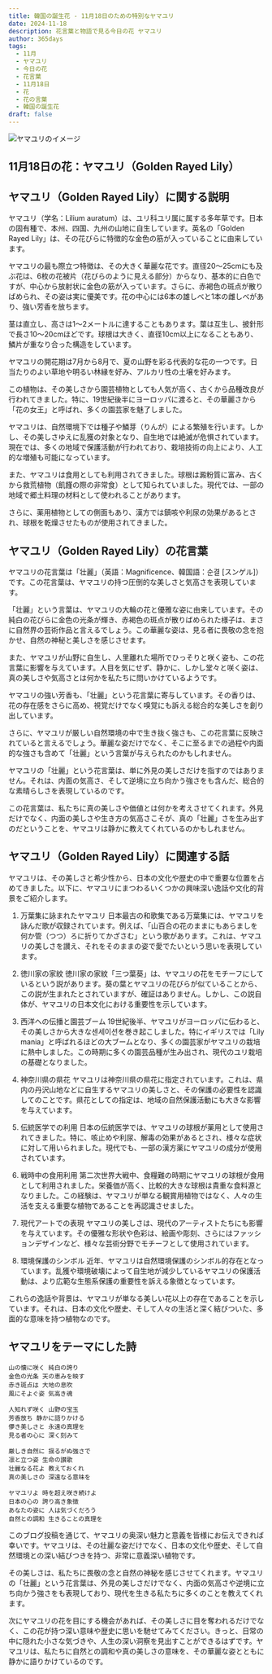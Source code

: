 ```yaml
---
title: 韓国の誕生花 - 11月18日のための特別なヤマユリ
date: 2024-11-18
description: 花言葉と物語で見る今日の花 ヤマユリ
author: 365days
tags:
  - 11月
  - ヤマユリ
  - 今日の花
  - 花言葉
  - 11月18日
  - 花
  - 花の言葉
  - 韓国の誕生花
draft: false
---
```



![ヤマユリのイメージ](https://cdn.pixabay.com/photo/2020/07/26/18/19/flowers-5440298_1280.jpg#center)


## 11月18日の花：ヤマユリ（Golden Rayed Lily）

## ヤマユリ（Golden Rayed Lily）に関する説明

ヤマユリ（学名：Lilium auratum）は、ユリ科ユリ属に属する多年草です。日本の固有種で、本州、四国、九州の山地に自生しています。英名の「Golden Rayed Lily」は、その花びらに特徴的な金色の筋が入っていることに由来しています。

ヤマユリの最も際立つ特徴は、その大きく華麗な花です。直径20〜25cmにも及ぶ花は、6枚の花被片（花びらのように見える部分）からなり、基本的に白色ですが、中心から放射状に金色の筋が入っています。さらに、赤褐色の斑点が散りばめられ、その姿は実に優美です。花の中心には6本の雄しべと1本の雌しべがあり、強い芳香を放ちます。

茎は直立し、高さは1〜2メートルに達することもあります。葉は互生し、披針形で長さ10〜20cmほどです。球根は大きく、直径10cm以上になることもあり、鱗片が重なり合った構造をしています。

ヤマユリの開花期は7月から8月で、夏の山野を彩る代表的な花の一つです。日当たりのよい草地や明るい林縁を好み、アルカリ性の土壌を好みます。

この植物は、その美しさから園芸植物としても人気が高く、古くから品種改良が行われてきました。特に、19世紀後半にヨーロッパに渡ると、その華麗さから「花の女王」と呼ばれ、多くの園芸家を魅了しました。

ヤマユリは、自然環境下では種子や鱗芽（りんが）による繁殖を行います。しかし、その美しさゆえに乱獲の対象となり、自生地では絶滅が危惧されています。現在では、多くの地域で保護活動が行われており、栽培技術の向上により、人工的な増殖も可能になっています。

また、ヤマユリは食用としても利用されてきました。球根は澱粉質に富み、古くから救荒植物（飢饉の際の非常食）として知られていました。現代では、一部の地域で郷土料理の材料として使われることがあります。

さらに、薬用植物としての側面もあり、漢方では鎮咳や利尿の効果があるとされ、球根を乾燥させたものが使用されてきました。

## ヤマユリ（Golden Rayed Lily）の花言葉

ヤマユリの花言葉は「壮麗」（英語：Magnificence、韓国語：순결 [スンゲル]）です。この花言葉は、ヤマユリの持つ圧倒的な美しさと気高さを表現しています。

「壮麗」という言葉は、ヤマユリの大輪の花と優雅な姿に由来しています。その純白の花びらに金色の光条が輝き、赤褐色の斑点が散りばめられた様子は、まさに自然界の芸術作品と言えるでしょう。この華麗な姿は、見る者に畏敬の念を抱かせ、自然の神秘と美しさを感じさせます。

また、ヤマユリが山野に自生し、人里離れた場所でひっそりと咲く姿も、この花言葉に影響を与えています。人目を気にせず、静かに、しかし堂々と咲く姿は、真の美しさや気高さとは何かを私たちに問いかけているようです。

ヤマユリの強い芳香も、「壮麗」という花言葉に寄与しています。その香りは、花の存在感をさらに高め、視覚だけでなく嗅覚にも訴える総合的な美しさを創り出しています。

さらに、ヤマユリが厳しい自然環境の中で生き抜く強さも、この花言葉に反映されていると言えるでしょう。華麗な姿だけでなく、そこに至るまでの過程や内面的な強さも含めて「壮麗」という言葉が与えられたのかもしれません。

ヤマユリの「壮麗」という花言葉は、単に外見の美しさだけを指すのではありません。それは、内面の気高さ、そして逆境に立ち向かう強さをも含んだ、総合的な素晴らしさを表現しているのです。

この花言葉は、私たちに真の美しさや価値とは何かを考えさせてくれます。外見だけでなく、内面の美しさや生き方の気高さこそが、真の「壮麗」さを生み出すのだということを、ヤマユリは静かに教えてくれているのかもしれません。

## ヤマユリ（Golden Rayed Lily）に関連する話

ヤマユリは、その美しさと希少性から、日本の文化や歴史の中で重要な位置を占めてきました。以下に、ヤマユリにまつわるいくつかの興味深い逸話や文化的背景をご紹介します。

1. 万葉集に詠まれたヤマユリ
   日本最古の和歌集である万葉集には、ヤマユリを詠んだ歌が収録されています。例えば、「山百合の花のままにもあらましを何か管（つつ）ろに折りてかざさむ」という歌があります。これは、ヤマユリの美しさを讃え、それをそのままの姿で愛でたいという思いを表現しています。

2. 徳川家の家紋
   徳川家の家紋「三つ葉葵」は、ヤマユリの花をモチーフにしているという説があります。葵の葉とヤマユリの花びらが似ていることから、この説が生まれたとされていますが、確証はありません。しかし、この説自体が、ヤマユリの日本文化における重要性を示しています。

3. 西洋への伝播と園芸ブーム
   19世紀後半、ヤマユリがヨーロッパに伝わると、その美しさから大きな센세이션を巻き起こしました。特にイギリスでは「Lily mania」と呼ばれるほどの大ブームとなり、多くの園芸家がヤマユリの栽培に熱中しました。この時期に多くの園芸品種が生み出され、現代のユリ栽培の基礎となりました。

4. 神奈川県の県花
   ヤマユリは神奈川県の県花に指定されています。これは、県内の丹沢山地などに自生するヤマユリの美しさと、その保護の必要性を認識してのことです。県花としての指定は、地域の自然保護活動にも大きな影響を与えています。

5. 伝統医学での利用
   日本の伝統医学では、ヤマユリの球根が薬用として使用されてきました。特に、咳止めや利尿、解毒の効果があるとされ、様々な症状に対して用いられました。現代でも、一部の漢方薬にヤマユリの成分が使用されています。

6. 戦時中の食用利用
   第二次世界大戦中、食糧難の時期にヤマユリの球根が食用として利用されました。栄養価が高く、比較的大きな球根は貴重な食料源となりました。この経験は、ヤマユリが単なる観賞用植物ではなく、人々の生活を支える重要な植物であることを再認識させました。

7. 現代アートでの表現
   ヤマユリの美しさは、現代のアーティストたちにも影響を与えています。その優雅な形状や色彩は、絵画や彫刻、さらにはファッションデザインなど、様々な芸術分野でモチーフとして使用されています。

8. 環境保護のシンボル
   近年、ヤマユリは自然環境保護のシンボル的存在となっています。乱獲や環境破壊によって自生地が減少しているヤマユリの保護活動は、より広範な生態系保護の重要性を訴える象徴となっています。

これらの逸話や背景は、ヤマユリが単なる美しい花以上の存在であることを示しています。それは、日本の文化や歴史、そして人々の生活と深く結びついた、多面的な意味を持つ植物なのです。

## ヤマユリをテーマにした詩

    山の懐に咲く 純白の誇り
    金色の光条 天の恵みを映す
    赤き斑点は 大地の息吹
    風にそよぐ姿 気高き魂

    人知れず咲く 山野の宝玉
    芳香放ち 静かに語りかける
    儚き美しさと 永遠の真理を
    見る者の心に 深く刻みて

    厳しき自然に 揺るがぬ強さで
    凛と立つ姿 生命の讃歌
    壮麗なる花よ 教えておくれ
    真の美しさの 深遠なる意味を

    ヤマユリよ 時を超え咲き続けよ
    日本の心の 誇り高き象徴
    あなたの姿に 人は気づくだろう
    自然との調和 生きることの真理を

このブログ投稿を通じて、ヤマユリの奥深い魅力と意義を皆様にお伝えできれば幸いです。ヤマユリは、その壮麗な姿だけでなく、日本の文化や歴史、そして自然環境との深い結びつきを持つ、非常に意義深い植物です。

その美しさは、私たちに畏敬の念と自然の神秘を感じさせてくれます。ヤマユリの「壮麗」という花言葉は、外見の美しさだけでなく、内面の気高さや逆境に立ち向かう強さをも表現しており、現代を生きる私たちに多くのことを教えてくれます。

次にヤマユリの花を目にする機会があれば、その美しさに目を奪われるだけでなく、この花が持つ深い意味や歴史に思いを馳せてみてください。きっと、日常の中に隠れた小さな気づきや、人生の深い洞察を見出すことができるはずです。ヤマユリは、私たちに自然との調和や真の美しさの意味を、その華麗な姿とともに静かに語りかけているのです。
